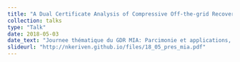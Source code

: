 ```yaml
---
title: "A Dual Certificate Analysis of Compressive Off-the-grid Recovery"
collection: talks
type: "Talk"
date: 2018-05-03
date_text: "Journee thématique du GDR MIA: Parcimonie et applications, IMB, May 2018, Talence, France."
slideurl: "http://nkeriven.github.io/files/18_05_pres_mia.pdf"
---
```

